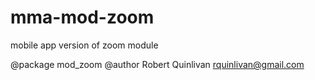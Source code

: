 # mma-mod-zoom
mobile app version of zoom module

@package    mod_zoom
@author     Robert Quinlivan <rquinlivan@gmail.com>